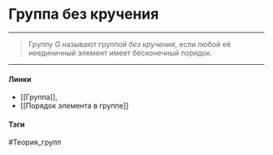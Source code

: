 # Группа без кручения
***
>Группу $G$ называют группой *без кручения*, если любой её неединичный элемент имеет бесконечный порядок.
***
#### Линки 
- [[Группа]], 
- [[Порядок элемента в группе]]
#### Тэги 
 #Теория_групп 